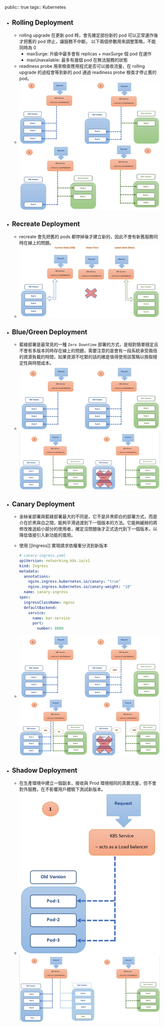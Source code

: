 public:: true
tags:: Kubernetes

- ## Rolling Deployment
	- rolling upgrade 在更新 pod 時，會先確定部份新的 pod 可以正常運作後才把舊的 pod 停止，讓服務不中斷。
	  以下兩個參數用來調整策略，不能同時為 0
		- maxSurge: 升級中最多會有 replicas + maxSurge 個 pod 在運作
		- maxUnavailable: 最多有幾個 pod 在無法服務的狀態
	- readiness probe 用來檢查應用程式是否可以接收流量，在 rolling upgrade 的過程會等到新的 pod 通過 readiness probe 檢查才停止舊的 pod。
	- ![image.png](../assets/image_1726930589675_0.png)
	  ![image.png](../assets/image_1726930616879_0.png)
- ## Recreate Deployment
	- recreate 會先把舊的 pods 都停掉後才建立新的，因此不會有新舊服務同時在線上的問題。
	- ![image.png](../assets/image_1726930582734_0.png)
- ## Blue/Green Deployment
	- 藍綠部署是最常見的一種 `Zero Downtime` 部署的方式，是相對簡單穩定且不會有多版本同時存在線上的問題，需要注意的是會有一段系統承受兩倍的資源負載的時間，如果資源不吃緊的話的確是值得使用該策略以換取穩定性與時間成本。
	- ![image.png](../assets/image_1726930799986_0.png)
	  ![image.png](../assets/image_1726930805610_0.png)
- ## Canary Deployment
	- 金絲雀部署與藍綠部署最大的不同是，它不是非黑即白的部署方式，而是介在於黑與白之間，能夠平滑過渡到下一個版本的方法。它能夠緩辦的將修改推送給小部分的使用者，確定沒問題後才正式迭代到下一個版本，以降低值接引入新功能的風險。
	- 使用 [[Ingress]] 實現請求依權重分流到新版本
	  
	  ```yaml
	  # canary-ingress.yaml
	  apiVersion: networking.k8s.io/v1
	  kind: Ingress
	  metadata:
	    annotations:
	      nginx.ingress.kubernetes.io/canary: "true"
	      nginx.ingress.kubernetes.io/canary-weight: "10"
	    name: canary-ingress
	  spec:
	    ingressClassName: nginx
	    defaultBackend:
	      service:
	        name: bar-service
	        port:
	          number: 8080
	  ```
	- ![image.png](../assets/image_1726930914728_0.png)
	  ![image.png](../assets/image_1726930920932_0.png)
- ## Shadow Deployment
	- 在生產環境中建立一個副本，接收與 Prod 環境相同的真實流量，但不會對外服務，在不影響用戶體驗下測試新版本。
	- ![image.png](../assets/image_1726931355314_0.png)
	  ![image.png](../assets/image_1726931369738_0.png)